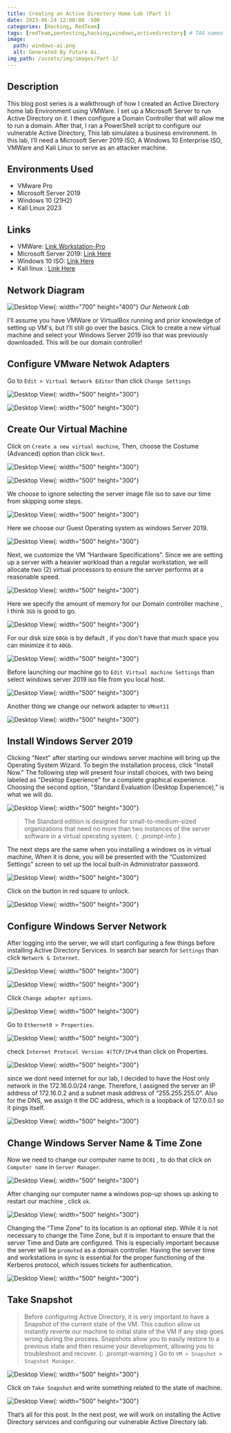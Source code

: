 ```yaml
---
title: Creating an Active Directory Home Lab (Part 1)
date: 2023-06-24 12:00:00 -500
categories: [Hacking, RedTeam]
tags: [redTeam,pentesting,hacking,windows,activedirectory] # TAG names should always be lowercase
image:
  path: windows-ai.png
  alt: Generated By Future Ai.
img_path: /assets/img/images/Part-1/
---
```




## Description
This blog post series is a walkthrough of how I created an Active Directory home lab Environment using VMWare. I set up a Microsoft Server to run Active Directory on it. I then configure a Domain Controller that will allow me to run a domain. After that, I ran a PowerShell script to configure our vulnerable Active Directory, This lab simulates a business environment. In this lab, I’ll need a Microsoft Server 2019 ISO, A Windows 10 Enterprise ISO, VMWare and Kali Linux to serve as an attacker machine.


## Environments Used
 - VMware Pro
 - Microsoft Server 2019
 - Windows 10 (21H2)
 - Kali Linux 2023

## Links
 - VMWare: [Link Workstation-Pro](https://www.vmware.com/products/workstation-pro/workstation-pro-evaluation.html)
 - Microsoft Server 2019: [Link Here](https://www.microsoft.com/en-us/evalcenter/download-windows-server-2019)
 - Windows 10 ISO: [Link Here](https://www.microsoft.com/en-us/software-download/windows10)
 - Kali linux : [Link Here](https://www.kali.org/get-kali/#kali-virtual-machines)

## Network Diagram
![Desktop View](Network-Diagram.png){: width="700" height="400"}
_Our Network Lab_


I'll assume you have VMWare or VirtualBox running and prior knowledge of setting up VM's, but I'll still go over the basics. Click to create a new virtual machine and select your Windows Server 2019 iso that was previously downloaded. This will be our domain controller!

## Configure VMware Netwok Adapters
Go to `Edit > Virtual Network Editor` than click `Change Settings`

![Desktop View](network-adapter.png){: width="500" height="300"}

![Desktop View](network-adapter2.png){: width="500" height="300"}

## Create Our Virtual Machine

Click on `Create a new virtual machine`,   Then, choose the Costume (Advanced) option than click  `Next`.

![Desktop View](1-opening-vmware.png){: width="500" height="300"}

![Desktop View](1.2-option.png){: width="500" height="300"}

We choose to ignore selecting the server image file iso to save our time from skipping some steps.

![Desktop View](2-install-operating-system-later.png){: width="500" height="300"}

Here we choose our Guest Operating system as windows Server 2019.

![Desktop View](3-choose-windows.png){: width="500" height="300"}

Next, we customize the VM “Hardware Specifications”. Since we are setting up a server with a heavier workload than a regular workstation, we will allocate two (2) virtual processors to ensure the server performs at a reasonable speed.

![Desktop View](4-choose-cpu-num.png){: width="500" height="300"}

Here we specify the amount of memory for our Domain controller machine , I think `3Gb` is good to go.

![Desktop View](5-dc01-memory.png){: width="500" height="300"}

For our disk size `60Gb` is by default , if you don't have that much space you can minimize it to `40Gb`.

![Desktop View](6-choose-disk-space.png){: width="500" height="300"}

Before launching our machine go to `Edit Virtual machine Settings` than select windows server 2019 iso file from you local host. 

![Desktop View](7-choose-your-server-iso.png){: width="500" height="300"}

Another thing we change our network adapter to `VMnet11`

![Desktop View](8-choose-network-adapter.png){: width="500" height="300"}

## Install Windows Server 2019

Clicking "Next" after starting our windows server machine will bring up the Operating System Wizard. To begin the installation process, click "Install Now." The following step will present four install choices, with two being labeled as "Desktop Experience" for a complete graphical experience. Choosing the second option, "Standard Evaluation (Desktop Experience)," is what we will do.

![Desktop View](9-choose-standard.png){: width="500" height="300"}

> The Standard edition is designed for small-to-medium-sized organizations that need no more than two instances of the server software in a virtual operating system.
{: .prompt-info }

The next steps are the same when you installing a windows os in virtual machine, When it is done, you will be presented with the “Customized Settings” screen to set up the local built-in Administrator password.

![Desktop View](10-add-your-password.png){: width="500" height="300"}
 
Click on the button in red square to unlock.

![Desktop View](11-press-to-unlock.png){: width="500" height="300"}

## Configure Windows Server Network

After logging into the server, we will start configuring a few things before installing Active Directory Services.
In search bar search for  `Settings` than click `Network & Internet`.

![Desktop View](12-settings.png){: width="500" height="300"}

![Desktop View](13-choose-networks.png){: width="500" height="300"}

Click `Change adapter options`.

![Desktop View](14-change-network.png){: width="500" height="300"}

Go to `Ethernet0 > Properties`.

![Desktop View](15-change-propertie.png){: width="500" height="300"}

check `Internet Protocol Version 4(TCP/IPv4` than click on Properties.

![Desktop View](16-change-ipv4.png){: width="500" height="300"}

since we dont need internet for our lab, I decided to have the Host only network in the 172.16.0.0/24 range. Therefore, I assigned the server an IP address of 172.16.0.2 and a subnet mask address of “255.255.255.0”.
Also for the DNS, we assign it the DC address, which is a loopback of 127.0.0.1 so it pings itself.

![Desktop View](17-set-dc-network.png){: width="500" height="300"}

## Change Windows Server Name & Time Zone

Now we need to change our computer name to `DC01` , to do that click on `Computer name` in `Server Manager`.

![Desktop View](18-server-manager.png){: width="500" height="300"}

After changing our computer name a windows pop-up shows up asking to restart our machine , click `ok`.

![Desktop View](19-set-domain-dc01.png){: width="500" height="300"}

Changing the "Time Zone" to its location is an optional step. While it is not necessary to change the Time Zone, but it is important to ensure that the server Time and Date are configured. This is especially important because the server will be `promoted` as a domain controller. Having the server time and workstations in sync is essential for the proper functioning of the Kerberos protocol, which issues tickets for authentication.

![Desktop View](20-change-clock-zone.png){: width="500" height="300"}

## Take Snapshot

> Before configuring Active Directory, it is very important to have a Snapshot of the current state of the VM. This caution allow us instantly reverte our machine to initial state of the VM if any step goes wrong during the process. Snapshots allow you to easily restore to a previous state and then resume your development, allowing you to troubleshoot and recover.
{: .prompt-warning }
Go to `VM > Snapshot > Snapshot Manager`.

![Desktop View](21-take-snapshot.png){: width="500" height="300"}

Click on `Take Snapshot` and write something related to the state of machine.

![Desktop View](22-take-snapshot.png){: width="500" height="300"}

That’s all for this post. In the next post, we will work on installing the Active Directory services and configuring our vulnerable Active Directory lab.

